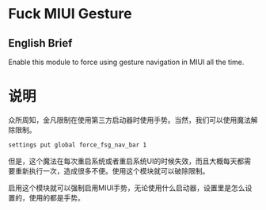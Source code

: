 # Fuck MIUI Gesture

## English Brief

Enable this module to force using gesture navigation in MIUI all the time.

# 说明

众所周知，金凡限制在使用第三方启动器时使用手势。当然，我们可以使用魔法解除限制。

``` bash
settings put global force_fsg_nav_bar 1
```

但是，这个魔法在每次重启系统或者重启系统UI的时候失效，而且大概每天都需要重新执行一次，造成很多不便。使用这个模块就可以破除限制。

启用这个模块就可以强制启用MIUI手势，无论使用什么启动器，设置里是怎么设置的，使用的都是手势。
